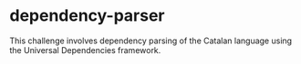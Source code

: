 # dependency-parser
This challenge involves dependency parsing of the Catalan language using the Universal Dependencies framework.
